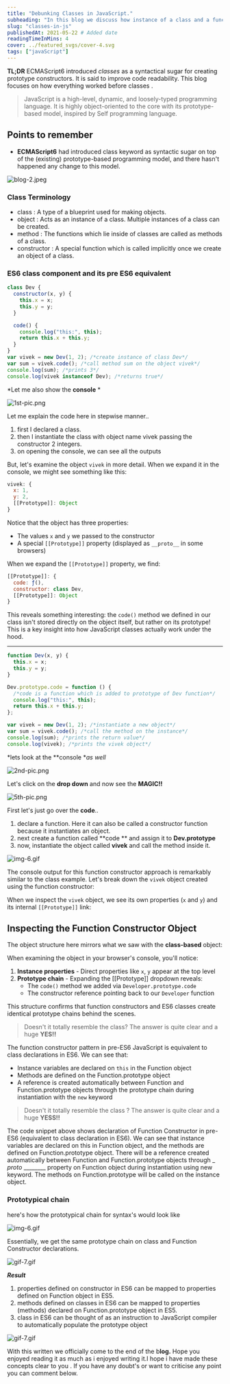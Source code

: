 ```yaml
---
title: "Debunking Classes in JavaScript."
subheading: "In this blog we discuss how instance of a class and a function in JavaScript are very similar"
slug: "classes-in-js"
publishedAt: 2021-05-22 # Added date
readingTimeInMins: 4
cover: ../featured_svgs/cover-4.svg
tags: ["javaScript"]
---
```


**TL;DR** ECMAScript6 introduced _classes_ as a syntactical sugar for creating prototype constructors. It is said to improve code readability. This blog focuses on how everything worked before classes .

> JavaScript is a high-level, dynamic, and loosely-typed programming language. It is highly object-oriented to the core with its prototype-based model, inspired by Self programming language.

## Points to remember

- **ECMAScript6** had introduced class keyword as syntactic sugar on top of the (existing) prototype-based programming model, and there hasn't happened any change to this model.

![blog-2.jpeg](../../../src/assets/blogs/classes-in-js/img-1.jpeg)

### Class Terminology

- class : A type of a blueprint used for making objects.
- object : Acts as an instance of a class. Multiple instances of a class can be created.
- method : The functions which lie inside of classes are called as methods of a class.
- constructor : A special function which is called implicitly once we create an object of a class.

### ES6 class component and its pre ES6 equivalent

```javascript
class Dev {
  constructor(x, y) {
    this.x = x;
    this.y = y;
  }

  code() {
    console.log("this:", this);
    return this.x + this.y;
  }
}
var vivek = new Dev(1, 2); /*create instance of class Dev*/
var sum = vivek.code(); /*call method sum on the object vivek*/
console.log(sum); /*prints 3*/
console.log(vivek instanceof Dev); /*returns true*/
```

\*Let me also show the **console** \*

![1st-pic.png](../../../src/assets/blogs/classes-in-js/img-2.png)

Let me explain the code here in stepwise manner..

1. first I declared a class.
2. then I instantiate the class with object name vivek passing the constructor 2 integers.
3. on opening the console, we can see all the outputs

But, let's examine the object `vivek` in more detail. When we expand it in the console, we might see something like this:

```javascript
vivek: {
  x: 1,
  y: 2,
  [[Prototype]]: Object
}
```

Notice that the object has three properties:

- The values `x` and `y` we passed to the constructor
- A special `[[Prototype]]` property (displayed as `__proto__` in some browsers)

When we expand the `[[Prototype]]` property, we find:

```javascript
[[Prototype]]: {
  code: ƒ(),
  constructor: class Dev,
  [[Prototype]]: Object
}
```

This reveals something interesting: the `code()` method we defined in our class isn't stored directly on the object itself, but rather on its prototype! This is a key insight into how JavaScript classes actually work under the hood.

---

```javascript
function Dev(x, y) {
  this.x = x;
  this.y = y;
}

Dev.prototype.code = function () {
  /*code is a function which is added to prototype of Dev function*/
  console.log("this:", this);
  return this.x + this.y;
};

var vivek = new Dev(1, 2); /*instantiate a new object*/
var sum = vivek.code(); /*call the method on the instance*/
console.log(sum); /*prints the return value*/
console.log(vivek); /*prints the vivek object*/
```

\*lets look at the \*\*console \*_as well_

![2nd-pic.png](../../../src/assets/blogs/classes-in-js/img-3.png)

Let's click on the **drop down** and now see the **MAGIC!!**

![5th-pic.png](../../../src/assets/blogs/classes-in-js/img-5.png)

First let's just go over the **code**..

1. declare a function. Here it can also be called a constructor function because it instantiates an object.
2. next create a function called \*\*code \*\* and assign it to **Dev.prototype**
3. now, instantiate the object called **vivek** and call the method inside it.

<img src="../../../src/assets/blogs/classes-in-js/img-4.gif" alt="img-6.gif" class="mx-auto" />

The console output for this function constructor approach is remarkably similar to the class example. Let's break down the `vivek` object created using the function constructor:

When we inspect the `vivek` object, we see its own properties (`x` and `y`) and its internal `[[Prototype]]` link:

## Inspecting the Function Constructor Object

The object structure here mirrors what we saw with the **class-based** object:

When examining the object in your browser's console, you'll notice:

1. **Instance properties** - Direct properties like `x`, `y` appear at the top level
2. **Prototype chain** - Expanding the [[Prototype]] dropdown reveals:
   - The `code()` method we added via `Developer.prototype.code`
   - The constructor reference pointing back to our `Developer` function

This structure confirms that function constructors and ES6 classes create identical prototype chains behind the scenes.

> Doesn't it totally resemble the class? The answer is quite clear and a huge **YES!!**

The function constructor pattern in pre-ES6 JavaScript is equivalent to class declarations in ES6. We can see that:

- Instance variables are declared on `this` in the Function object
- Methods are defined on the Function.prototype object
- A reference is created automatically between Function and Function.prototype objects through the prototype chain during instantiation with the `new` keyword

> Doesn't it totally resemble the class ? The answer is quite clear and a huge **YESS!!**

The code snippet above shows declaration of Function Constructor in pre-ES6 (equivalent to class declaration in ES6). We can see that instance variables are declared on this in Function object, and the methods are defined on Function.prototype object. There will be a reference created automatically between Function and Function.prototype objects through \_ _proto_ \_\_\_\_\_\_\_\_ property on Function object during instantiation using new keyword. The methods on Function.prototype will be called on the instance object.

### Prototypical chain

here's how the prototypical chain for syntax's would look like

<img src="../../../src/assets/blogs/classes-in-js/img-6.png" alt="img-6.gif" class="mx-auto" />

Essentially, we get the same prototype chain on class and Function Constructor declarations.

<img src="../../../src/assets/blogs/classes-in-js/img-7.gif" alt="gif-7.gif" class="mx-auto" />

**_Result_**

1. properties defined on constructor in ES6 can be mapped to properties defined on Function object in ES5.
2. methods defined on classes in ES6 can be mapped to properties (methods) declared on Function.prototype object in ES5.
3. class in ES6 can be thought of as an instruction to JavaScript compiler to automatically populate the prototype object

<img src="../../../src/assets/blogs/classes-in-js/img-8.webp" alt="gif-7.gif" class="mx-auto" />

With this written we officially come to the end of the b**log.** Hope you enjoyed reading it as much as i enjoyed writing it.I hope i have made these concepts clear to you . If you have any doubt's or want to criticise any point you can comment below.

